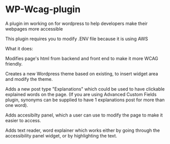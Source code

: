 # WP-Wcag-plugin
A plugin im working on for wordpress to help developers make their webpages more accessible


This plugin requires you to modify .ENV file because it is using AWS

What it does:

Modifies page's html from backend and front end to make it more WCAG friendly. 

Creates a new Wordpress theme based on existing, to insert widget area and modify the theme. 

Adds a new post type "Explanations" which could be used to have clickable explained words on the page. (If you are using Advanced Custom Fields plugin, synonyms can be supplied to have 1 explanations post for more than one word).

Adds accesibilty panel, which a user can use to modify the page to make it easier to access. 

Adds text reader, word explainer which works either by going through the accessibility panel widget, or by highlighting the text.

